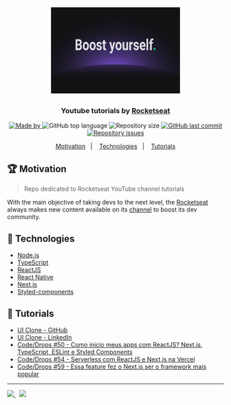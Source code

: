 <h1 align="center">
  <img src="clone-github/images/rocketseat-boost-yourself.png" height="200" width="300" max-width="100%" alt="rocketseat">
</h1>

<h3 align="center">
  Youtube tutorials by <a href="https://rocketseat.com.br/">Rocketseat</a>
</h3>

<p align="center">
   <a href="https://www.linkedin.com/in/lucasfdcampos/">
    <img alt="Made by" src="https://img.shields.io/badge/made%20by-Lucas%20Campos-red">
  </a>
  <img alt="GitHub top language" src="https://img.shields.io/github/languages/top/lucasfdcampos/rocketseat-youtube?color=red">
  <img alt="Repository size" src="https://img.shields.io/github/repo-size/lucasfdcampos/rocketseat-youtube?color=red">
  <a href="https://github.com/lucasfdcampos/rocketseat-youtube?/commits/master"><img alt="GitHub last commit" src="https://img.shields.io/github/last-commit/lucasfdcampos/rocketseat-youtube?color=red"></a>
  <a href="https://github.com/lucasfdcampos/rocketseat-youtube?/issues"><img alt="Repository issues" src="https://img.shields.io/github/issues/lucasfdcampos/rocketseat-youtube?color=red"></a>
</p>

<p align="center">
  <a href="#trophy-motivation">Motivation</a>&nbsp;&nbsp;&nbsp;|&nbsp;&nbsp;&nbsp;
  <a href="#-technologies">Technologies</a>&nbsp;&nbsp;&nbsp;|&nbsp;&nbsp;&nbsp;
  <a href="#movie_camera-tutorials">Tutorials</a>
</p>

## :trophy: Motivation

> Repo dedicated to Rocketseat YouTube channel tutorials

With the main objective of taking devs to the next level, the [Rocketseat](https://rocketseat.com.br) always makes new content available on its [channel](https://www.youtube.com/channel/UCSfwM5u0Kce6Cce8_S72olg) to boost its dev community.

## 🚀 Technologies

- [Node.js](https://nodejs.org/en/)
- [TypeScript](https://www.typescriptlang.org/)
- [ReactJS](https://reactjs.org/)
- [React Native](https://reactnative.dev/)
- [Next.js](https://nextjs.org/)
- [Styled-components](https://styled-components.com/)

## :movie_camera: Tutorials

- [UI Clone - GitHub](https://github.com/lucasfdcampos/rocketseat-youtube/tree/master/clone-github)
- [UI Clone - LinkedIn](https://github.com/lucasfdcampos/rocketseat-youtube/tree/master/clone-linkedin-shimmer-effect)
- [Code/Drops #50 - Como inicio meus apps com ReactJS? Next.js, TypeScript, ESLint e Styled Components](https://github.com/lucasfdcampos/rocketseat-youtube/tree/master/react-nextjs-typescript-structure)
- [Code/Drops #54 - Serverless com ReactJS e Next.js na Vercel](https://github.com/lucasfdcampos/rocketseat-youtube/tree/master/nextjs-functions)
- [Code/Drops #59 - Essa feature fez o Next.js ser o framework mais popular](https://github.com/lucasfdcampos/rocketseat-youtube/tree/master/nextjs-ssg)

---

<a href="https://github.com/lucasfdcampos">
    <img src="https://img.shields.io/badge/-Lucas%20Campos-000000?style=for-the-badge&logo=GitHub&logoColor=#000000" />
</a>
&nbsp
<a href="https://linkedin.com/in/lucasfdcampos">
  <img src="https://img.shields.io/badge/linkedin-0077B5.svg?style=for-the-badge&logo=linkedin&logoColor=white">
</a>
